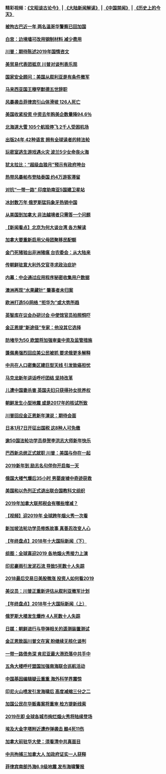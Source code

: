 #### 精彩视频：[《文昭谈古论今》](https://github.com/gfw-breaker/wenzhao/blob/master/README.md?t=01070330) | [《大陆新闻解读》](https://github.com/gfw-breaker/ntdtv-comedy/blob/master/README.md?t=01070330) | [《中国禁闻》](https://github.com/gfw-breaker/ntdtv-news/blob/master/README.md?t=01070330) | [《历史上的今天》](https://github.com/gfw-breaker/today-in-history/blob/master/README.md?t=01070330) 

#### [被拘古巴近一年 两名温哥华警察已回加国](../pages/nsc418/n10957967.md?t=01070330) 

#### [白宫：边境墙可改用钢制材料 减少费用](../pages/nsc418/n10957898.md?t=01070330) 

#### [川普：期待陈述2019年国情咨文](../pages/nsc418/n10957830.md?t=01070330) 

#### [美贸易代表团抵京 川普对谈判表乐观](../pages/nsc418/n10957808.md?t=01070330) 

#### [国家安全顾问：美国从叙利亚是有条件撤军](../pages/nsc418/n10957696.md?t=01070330) 

#### [马来西亚国王穆罕默德五世辞职](../pages/nsc418/n10957673.md?t=01070330) 

#### [风暴袭击菲律宾引山体滑坡 126人死亡](../pages/nsc418/n10957562.md?t=01070330) 

#### [美国收紧投资 中资去年购美企数量降94.6％](../pages/nsc418/n10956141.md?t=01070330) 

#### [北海道大雪 105个航班停飞 2千人受困机场](../pages/nsc418/n10957312.md?t=01070330) 

#### [出版24年 42种语言 拥有全球读者的转法轮](../pages/nsc418/n10955468.md?t=01070330) 

#### [玩密室逃生游戏遇火灾 波兰5少女命丧火海](../pages/nsc418/n10955350.md?t=01070330) 

#### [犹太拉比：“超级血狼月”预示有政府垮台](../pages/nsc418/n10954999.md?t=01070330) 

#### [热带风暴帕布登陆泰国 约4万游客滞留](../pages/nsc418/n10953704.md?t=01070330) 

#### [对抗“一带一路” 印度助南亚5国建卫星站](../pages/nsc418/n10953085.md?t=01070330) 

#### [冰封数万年 俄罗斯猛犸象牙热销中国](../pages/nsc418/n10952945.md?t=01070330) 

#### [从美国到加拿大 非法越境者只需答一个问题](../pages/nsc418/n10952107.md?t=01070330) 

#### [【新闻看点】北京为何大谈台湾 各方解读](../pages/nsc418/n10951577.md?t=01070330) 

#### [加拿大要重新启用父母团聚移民配额](../pages/nsc418/n10951623.md?t=01070330) 

#### [金门死猪验出非洲猪瘟 台农委会：从大陆来](../pages/nsc418/n10950871.md?t=01070330) 

#### [传朝鲜驻意大利外交官寻求政治庇护](../pages/nsc418/n10950043.md?t=01070330) 

#### [内幕：中企通过应用程序秘密收集用户数据](../pages/nsc418/n10949869.md?t=01070330) 

#### [澳洲再现“水果藏针” 肇事者未归案](../pages/nsc418/n10949734.md?t=01070330) 

#### [欧洲打造5G网络 “拒华为”或大势所趋](../pages/nsc418/n10944741.md?t=01070330) 

#### [英智库在议会办研讨会 中使馆官员拍照恫吓](../pages/nsc418/n10949621.md?t=01070330) 

#### [金正恩提“新途径”专家：他没其它选择](../pages/nsc418/n10949644.md?t=01070330) 

#### [防堵华为5G 欧盟将加强审查中资及监管措施](../pages/nsc418/n10949397.md?t=01070330) 

#### [蓬佩奥强烈回应美公民被抓 要求俄更多解释](../pages/nsc418/n10949408.md?t=01070330) 

#### [中共在人口密集区建巨型天线 引发致癌担忧](../pages/nsc418/n10949221.md?t=01070330) 

#### [马克龙新年讲话呼吁团结 坚持改革](../pages/nsc418/n10947012.md?t=01070330) 

#### [儿遭中国妻杀害 英国夫妇只获得孙女抚养权](../pages/nsc418/n10947962.md?t=01070330) 

#### [朝鲜发生小型地震 或是2017年的核试所致](../pages/nsc418/n10948016.md?t=01070330) 

#### [川普回应金正恩新年演说：期待会面](../pages/nsc418/n10947826.md?t=01070330) 

#### [日本1月7日开征出国税 这8种人可免缴](../pages/nsc418/n10947821.md?t=01070330) 

#### [逾50国法轮功学员恭贺李洪志大师新年快乐](../pages/nsc418/n10922625.md?t=01070330) 

#### [巴西新总统正式就职 川普：美国与你在一起](../pages/nsc418/n10947092.md?t=01070330) 

#### [2019新年到 励志名句伴你开启每一天](../pages/nsc418/n10946988.md?t=01070330) 

#### [俄国大楼气爆后35小时 男婴废墟中奇迹获救](../pages/nsc418/n10946967.md?t=01070330) 

#### [美国和以色列正式退出联合国教科文组织](../pages/nsc418/n10946960.md?t=01070330) 

#### [2019年加拿大联邦税会有哪些增减？](../pages/nsc418/n10946693.md?t=01070330) 

#### [【视频】迎2019年 全球跨年烟火秀一次看](../pages/nsc418/n10946627.md?t=01070330) 

#### [新加坡法轮功学员修炼故事 真善忍改变人心](../pages/nsc418/n10946163.md?t=01070330) 

#### [【年终盘点】2018年十大国际新闻（下）](../pages/nsc418/n10925458.md?t=01070330) 

#### [组图：全球喜迎2019 各地烟火秀接力上演](../pages/nsc418/n10945584.md?t=01070330) 

#### [印尼豪雨引发泥石流 导致5死数十人失踪](../pages/nsc418/n10945409.md?t=01070330) 

#### [2018最后交易日美股微涨 投资人如何看2019](../pages/nsc418/n10944797.md?t=01070330) 

#### [美议员：川普正重新评估从叙利亚撤军计划](../pages/nsc418/n10944364.md?t=01070330) 

#### [【年终盘点】2018年十大国际新闻（上）](../pages/nsc418/n10924773.md?t=01070330) 

#### [俄罗斯大楼发生爆炸 4人死数十人失踪](../pages/nsc418/n10943682.md?t=01070330) 

#### [日媒：朝鲜进行与导弹相关的遥测装置测试](../pages/nsc418/n10943525.md?t=01070330) 

#### [金正恩致函川普文在寅 盼继续无核化谈判](../pages/nsc418/n10943074.md?t=01070330) 

#### [一带一路债务深 肯尼亚最大港恐落中共手中](../pages/nsc418/n10942794.md?t=01070330) 

#### [五角大楼呼吁盟国加强南海联合巡航活动](../pages/nsc418/n10942310.md?t=01070330) 

#### [中国基因编辑疑云重重 海外科学界震惊](../pages/nsc418/n10940149.md?t=01070330) 

#### [印尼火山喷发引发海啸后 高度减缩三分之二](../pages/nsc418/n10941435.md?t=01070330) 

#### [加国公民在华贩毒案将重审 检方提新线索](../pages/nsc418/n10940613.md?t=01070330) 

#### [2019在即 全球各城市绚烂烟火秀将陆续登场](../pages/nsc418/n10940465.md?t=01070330) 

#### [埃及大金字塔附近遭炸弹袭击 酿4死11伤](../pages/nsc418/n10940511.md?t=01070330) 

#### [加拿大前驻华大使：须看清中共真面目](../pages/nsc418/n10940389.md?t=01070330) 

#### [中共拘捕三加拿大人 加政府证实一人获释](../pages/nsc418/n10939393.md?t=01070330) 

#### [菲律宾南部外海6.9级地震 发布海啸警报](../pages/nsc418/n10939652.md?t=01070330) 

